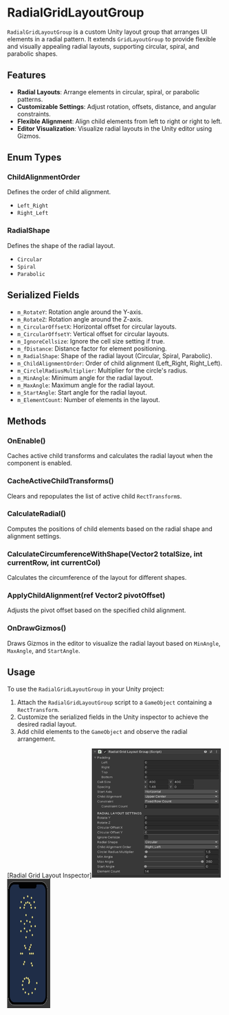 # RadialGridLayoutGroup

`RadialGridLayoutGroup` is a custom Unity layout group that arranges UI elements in a radial pattern. It extends `GridLayoutGroup` to provide flexible and visually appealing radial layouts, supporting circular, spiral, and parabolic shapes.

## Features

- **Radial Layouts**: Arrange elements in circular, spiral, or parabolic patterns.
- **Customizable Settings**: Adjust rotation, offsets, distance, and angular constraints.
- **Flexible Alignment**: Align child elements from left to right or right to left.
- **Editor Visualization**: Visualize radial layouts in the Unity editor using Gizmos.

## Enum Types

### ChildAlignmentOrder
Defines the order of child alignment.
- `Left_Right`
- `Right_Left`

### RadialShape
Defines the shape of the radial layout.
- `Circular`
- `Spiral`
- `Parabolic`

## Serialized Fields

- `m_RotateY`: Rotation angle around the Y-axis.
- `m_RotateZ`: Rotation angle around the Z-axis.
- `m_CircularOffsetX`: Horizontal offset for circular layouts.
- `m_CircularOffsetY`: Vertical offset for circular layouts.
- `m_IgnoreCellsize`: Ignore the cell size setting if true.
- `m_fDistance`: Distance factor for element positioning.
- `m_RadialShape`: Shape of the radial layout (Circular, Spiral, Parabolic).
- `m_ChildAlignmentOrder`: Order of child alignment (Left_Right, Right_Left).
- `m_CirclelRadiusMultiplier`: Multiplier for the circle's radius.
- `m_MinAngle`: Minimum angle for the radial layout.
- `m_MaxAngle`: Maximum angle for the radial layout.
- `m_StartAngle`: Start angle for the radial layout.
- `m_ElementCount`: Number of elements in the layout.

## Methods

### OnEnable()
Caches active child transforms and calculates the radial layout when the component is enabled.

### CacheActiveChildTransforms()
Clears and repopulates the list of active child `RectTransform`s.

### CalculateRadial()
Computes the positions of child elements based on the radial shape and alignment settings.

### CalculateCircumferenceWithShape(Vector2 totalSize, int currentRow, int currentCol)
Calculates the circumference of the layout for different shapes.

### ApplyChildAlignment(ref Vector2 pivotOffset)
Adjusts the pivot offset based on the specified child alignment.

### OnDrawGizmos()
Draws Gizmos in the editor to visualize the radial layout based on `MinAngle`, `MaxAngle`, and `StartAngle`.

## Usage

To use the `RadialGridLayoutGroup` in your Unity project:

1. Attach the `RadialGridLayoutGroup` script to a `GameObject` containing a `RectTransform`.
2. Customize the serialized fields in the Unity inspector to achieve the desired radial layout.
3. Add child elements to the `GameObject` and observe the radial arrangement.

[Radial Grid Layout Inspector]<img src="Assets/Textures/Inspector_Screenshot.png" alt="Radial Grid Layout Inspector" width="300" height="300">
<img src="Assets/Textures/Screen_Screenshot.png" alt="Radial Grid Layout samples" width="100" height="300" padding="10">
